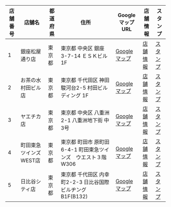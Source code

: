 | 店舗番号 | 店舗名 | 都道府県 | 住所 | GoogleマップURL | 店舗情報 | スタンプ |
|---|---|---|---|---|---|---|
| 1 | 銀座松屋通り店 | 東京都 | 東京都 中央区 銀座3-7-14 ＥＳＫビル 1F | <a href="https://www.google.com/maps/search/スターバックス+コーヒー+銀座松屋通り店" target="_blank">Googleマップ</a> | <a href="https://store.starbucks.co.jp/detail-1/" target="_blank">店舗情報</a> | <a href="https://www.starbucks.co.jp/mystarbucks/mystore/images/stamp/1.png" target="_blank">スタンプ</a> |
| 2 | お茶の水村田ビル店 | 東京都 | 東京都 千代田区 神田駿河台2-5 村田ビルディング 1F | <a href="https://www.google.com/maps/search/スターバックス+コーヒー+お茶の水村田ビル店" target="_blank">Googleマップ</a> | <a href="https://store.starbucks.co.jp/detail-2/" target="_blank">店舗情報</a> | <a href="https://www.starbucks.co.jp/mystarbucks/mystore/images/stamp/2.png" target="_blank">スタンプ</a> |
| 3 | ヤエチカ店 | 東京都 | 東京都 中央区 八重洲2-1 八重洲地下街 中3号 | <a href="https://www.google.com/maps/search/スターバックス+コーヒー+ヤエチカ店" target="_blank">Googleマップ</a> | <a href="https://store.starbucks.co.jp/detail-3/" target="_blank">店舗情報</a> | <a href="https://www.starbucks.co.jp/mystarbucks/mystore/images/stamp/3.png" target="_blank">スタンプ</a> |
| 4 | 町田東急ツインズWEST店 | 東京都 | 東京都 町田市 原町田6-4-1 町田東急ツインズ　ウエスト３階　W306 | <a href="https://www.google.com/maps/search/スターバックス+コーヒー+町田東急ツインズWEST店" target="_blank">Googleマップ</a> | <a href="https://store.starbucks.co.jp/detail-4/" target="_blank">店舗情報</a> | <a href="https://www.starbucks.co.jp/mystarbucks/mystore/images/stamp/4.png" target="_blank">スタンプ</a> |
| 5 | 日比谷シティ店 | 東京都 | 東京都 千代田区 内幸町2-2-3 日比谷国際ビルヂング B1F(B132) | <a href="https://www.google.com/maps/search/スターバックス+コーヒー+日比谷シティ店" target="_blank">Googleマップ</a> | <a href="https://store.starbucks.co.jp/detail-5/" target="_blank">店舗情報</a> | <a href="https://www.starbucks.co.jp/mystarbucks/mystore/images/stamp/5.png" target="_blank">スタンプ</a> |
